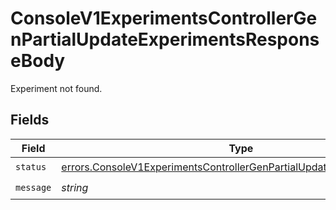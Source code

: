 # ConsoleV1ExperimentsControllerGenPartialUpdateExperimentsResponseBody

Experiment not found.


## Fields

| Field                                                                                                                                                            | Type                                                                                                                                                             | Required                                                                                                                                                         | Description                                                                                                                                                      |
| ---------------------------------------------------------------------------------------------------------------------------------------------------------------- | ---------------------------------------------------------------------------------------------------------------------------------------------------------------- | ---------------------------------------------------------------------------------------------------------------------------------------------------------------- | ---------------------------------------------------------------------------------------------------------------------------------------------------------------- |
| `status`                                                                                                                                                         | [errors.ConsoleV1ExperimentsControllerGenPartialUpdateExperimentsStatus](../../models/errors/consolev1experimentscontrollergenpartialupdateexperimentsstatus.md) | :heavy_check_mark:                                                                                                                                               | N/A                                                                                                                                                              |
| `message`                                                                                                                                                        | *string*                                                                                                                                                         | :heavy_check_mark:                                                                                                                                               | N/A                                                                                                                                                              |